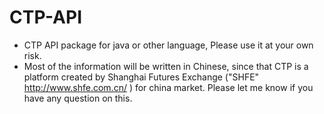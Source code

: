 # CTP-API
* CTP API package for java or other language, Please use it at your own risk.
* Most of the information will be written in Chinese, since that CTP is a platform created by Shanghai Futures Exchange ("SHFE" http://www.shfe.com.cn/ ) for china market. Please let me know if you have any question on this.
